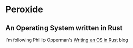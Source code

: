 # Peroxide

## An Operating System written in Rust
I'm following Phillip Opperman's [Writing an OS in Rust](https://os.phil-opp.com/) blog

